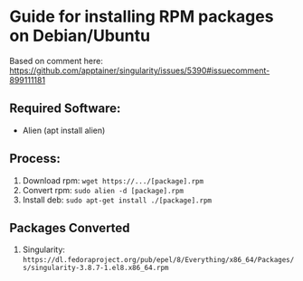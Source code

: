 # Guide for installing RPM packages on Debian/Ubuntu

Based on comment here: https://github.com/apptainer/singularity/issues/5390#issuecomment-899111181

## Required Software:
- Alien (apt install alien)

## Process:
1. Download rpm: `wget https://.../[package].rpm`
2. Convert rpm: `sudo alien -d [package].rpm`
3. Install deb: `sudo apt-get install ./[package].rpm`

## Packages Converted
1. Singularity: `https://dl.fedoraproject.org/pub/epel/8/Everything/x86_64/Packages/s/singularity-3.8.7-1.el8.x86_64.rpm`

